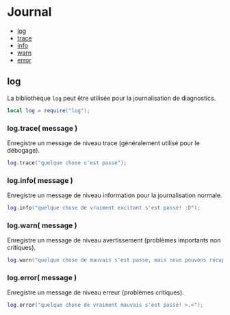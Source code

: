 # Journal
* [log](#log)
* [trace](#logtrace-message-)
* [info](#loginfo-message-)
* [warn](#logwarn-message-)
* [error](#logerror-message-)



## log
La bibliothèque ``log`` peut être utilisée pour la journalisation de diagnostics.

````lua
local log = require("log");
````



### log.trace( message )
Enregistre un message de niveau trace (généralement utilisé pour le débogage).

````lua
log.trace("quelque chose s'est passé");
````



### log.info( message )
Enregistre un message de niveau information pour la journalisation normale.

````lua
log.info("quelque chose de vraiment excitant s'est passé! :D");
````



### log.warn( message )
Enregistre un message de niveau avertissement (problèmes importants non critiques).

````lua
log.warn("quelque chose de mauvais s'est passé, mais nous pouvons récupérer :)");
````



### log.error( message )
Enregistre un message de niveau erreur (problèmes critiques).

````lua
log.error("quelque chose de vraiment mauvais s'est passé! >.<");
````


